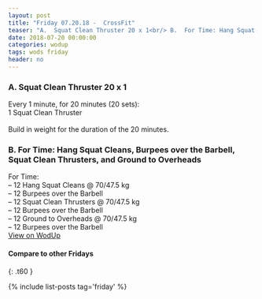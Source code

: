 ```yaml
---
layout: post
title: "Friday 07.20.18 -  CrossFit"
teaser: "A.  Squat Clean Thruster 20 x 1<br/> B.  For Time: Hang Squat Cleans, Burpees over the Barbell, Squat Clean Thrusters, and Ground to Overheads"
date: 2018-07-20 00:00:00
categories: wodup
tags: wods friday
header: no
---
```



<h3>A.  Squat Clean Thruster 20 x 1</h3>
Every 1 minute, for 20 minutes (20 sets):<br/>1 Squat Clean Thruster<br/><br/>Build in weight for the duration of the 20 minutes.
<h3>B.  For Time: Hang Squat Cleans, Burpees over the Barbell, Squat Clean Thrusters, and Ground to Overheads</h3>
For Time:<br/>– 12 Hang Squat Cleans @ 70/47.5 kg<br/>– 12 Burpees over the Barbell<br/>– 12 Squat Clean Thrusters @ 70/47.5 kg<br/>– 12 Burpees over the Barbell<br/>– 12 Ground to Overheads @ 70/47.5 kg<br/>– 12 Burpees over the Barbell<br/>
<a href="https://www.wodup.com/gyms/asphodel/wods/7386" target="blank">View on WodUp</a>


#### Compare to other Fridays
{: .t60 }

{% include list-posts tag='friday' %}